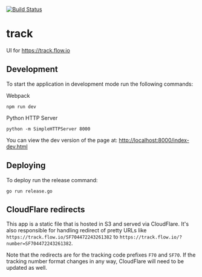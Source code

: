 [![Build Status](https://travis-ci.com/flowcommerce/track.svg?token=8bzVqzHy6JVEQr9mN9hx&branch=master)](https://travis-ci.com/flowcommerce/track)

# track

UI for https://track.flow.io

## Development

To start the application in development mode run the following commands:

Webpack
```
npm run dev
```

Python HTTP Server
```
python -m SimpleHTTPServer 8000
```

You can view the dev version of the page at: [http://localhost:8000/index-dev.html](http://localhost:8000/index-dev.html)

## Deploying

To deploy run the release command:

```
go run release.go
```

## CloudFlare redirects

This app is a static file that is hosted in S3 and served via CloudFlare. It's also responsible for handling redirect of pretty URLs like `https://track.flow.io/SF704472243261382` to `https://track.flow.io/?number=SF704472243261382`.

Note that the redirects are for the tracking code prefixes `F70` and `SF70`. If the tracking number format changes in any way, CloudFlare will need to be updated as well.
